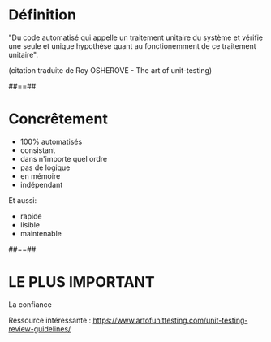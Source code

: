 # Définition

"Du code automatisé qui appelle un traitement unitaire du système et vérifie une seule et unique hypothèse quant au fonctionemment de ce traitement unitaire".

(citation traduite de Roy OSHEROVE - The art of unit-testing)

##==##

# Concrêtement

- 100% automatisés <!-- on ne lance pas l'application à la main, on ne suit pas des étapes d'un excel -->
- consistant <!-- TOUJOURS le même résultat, pas de nombre random, pas de DateTime.Now -->
- dans n'importe quel ordre
- pas de logique <!-- pas de boucle, pas de condition, -->
- en mémoire <!-- pas de BDD, de fichier, ou de système externe -->
- indépendant <!-- généralement une seule classe -->
<!-- .element: class="list-fragment" -->

Et aussi:

- rapide
- lisible
- maintenable
<!-- .element: class="list-fragment" -->

##==##

# LE PLUS IMPORTANT

La confiance

Ressource intéressante : https://www.artofunittesting.com/unit-testing-review-guidelines/
